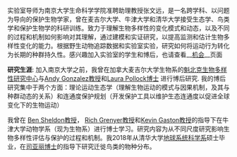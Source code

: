 实验室导师为南京大学生命科学学院准聘助理教授张文远，是一名跨学科、以问题为导向的保护生物学家，曾在麦吉尔大学、牛津大学和清华大学接受生态学、鸟类学和保护生物学的科研训练。致力于理解生物多样性的变化模式和动态，以及不同的过程和机制如何影响对其理解，通过建模和实证研究，以提高监测和估计生物多样性变化的能力。根据野生动物追踪数据和实验室实验，研究如何将运动行为转化为长期的种群持久性。感兴趣加入实验室的学生和博后，也请查看__[机会](/opportunities/)__页面

__研究生涯__: 加入南京大学之前，我曾在加拿大麦吉尔大学生物系的[魁北克生物多样性研究中心](https://qcbs.ca)与[Andy Gonzalez教授](https://www.thegonzalezlab.org/about-andrew-gonzalez)和[Laura Pollock博士](https://qbiodiversity.org/about/) 进行博后研究. 我的博后研究集中于两个方面：理论运动生态学（理解生物运动的模式与因果机制，及其与种群动态的关系）和连通度保护规划（开发保护工具以维护生态连通度以促进全球变化下的生物运动） 

我曾在 [Ben Sheldon教授](https://www.biology.ox.ac.uk/people/ben-sheldon)， [Rich Grenyer教授](https://www.jesus.ox.ac.uk/about-jesus-college/our-community/people/professor-richard-grenyer/)和[Kevin Gaston教授](http://kevingaston.com/biography/)的指导下在牛津大学动物学系（现为生物系）进行博士学习。研究内容为从不同尺度研究影响生物多样性评估与保护的过程和机制。我2018年从清华大学[地球系统科学系](https://www.dess.tsinghua.edu.cn)硕士毕业，在[司亚丽博士](https://www.universiteitleiden.nl/en/staffmembers/yali-si)的指导下研究迁徙鸟类的物种分布。